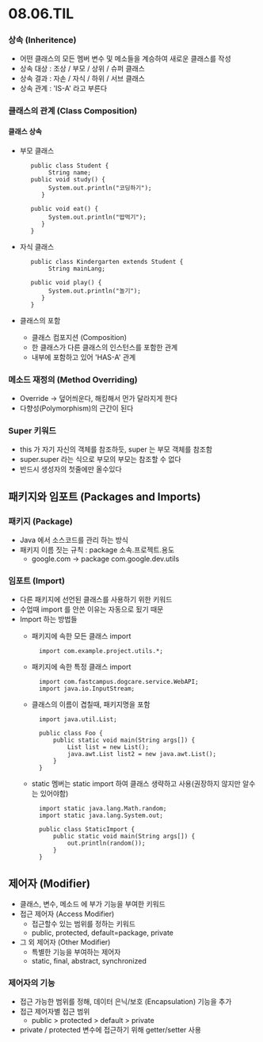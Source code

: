 # 08.06.TIL
### 상속 (Inheritence)
* 어떤 클래스의 모든 멤버 변수 및 메소들을 계승하여 새로운 클래스를 작성  
* 상속 대상 : 조상 / 부모 / 상위 / 슈퍼 클래스
* 상속 결과 : 자손 / 자식 / 하위 / 서브 클래스 
* 상속 관계 : 'IS-A' 라고 부른다 
### 클래스의 관계 (Class Composition)
#### 클래스 상속 
 * 부모 클래스

          public class Student {
               String name;
          public void study() {
               System.out.println("코딩하기");
             }
      
          public void eat() {
               System.out.println("밥먹기");
             }
          }

 * 자식 클래스
  
          public class Kindergarten extends Student {
               String mainLang;
            
          public void play() {
               System.out.println("놀기");
             }
          }
* 클래스의 포함
    * 클래스 컴포지션 (Composition)
    * 한 클래스가 다른 클래스의 인스턴스를 포함한 관계
    * 내부에 포함하고 있어 'HAS-A' 관계 
### 메소드 재정의 (Method Overriding)
* Override -> 덮어씌운다, 해킹해서 먼가 달라지게 한다
* 다향성(Polymorphism)의 근간이 된다
### Super 키워드
* this 가 자기 자신의 객체를 참조하듯, super 는 부모 객체를 참조함
* super.super 라는 식으로 부모의 부모는 참조할 수 없다 
* 반드시 생성자의 첫줄에만 올수있다 

## 패키지와 임포트 (Packages and Imports)
### 패키지 (Package)
* Java 에서 소스코드를 관리 하는 방식
* 패키지 이름 짓는 규칙 : package 소속.프로젝트.용도
    * google.com -> package com.google.dev.utils
### 임포트 (Import)
* 다른 패키지에 선언된 클래스를 사용하기 위한 키워드 
* 수업때 import 를 안쓴 이유는 자동으로 됬기 때문 
* Import 하는 방법들
    * 패키지에 속한 모든 클래스 import
    
            import com.example.project.utils.*;
    * 패키지에 속한 특정 클래스 import
    
            import com.fastcampus.dogcare.service.WebAPI;
            import java.io.InputStream;
    * 클래스의 이름이 겹칠때, 패키지명을 포함
        
            import java.util.List;
            
            public class Foo {
                public static void main(String args[]) {
                    List list = new List();
                    java.awt.List list2 = new java.awt.List();
                }
            }
    * static 멤버는 static import 하여 클래스 생략하고 사용(권장하지 않지만 알수는 있어야함) 
    
            import static java.lang.Math.random;
            import static java.lang.System.out;
            
            public class StaticImport {
                public static void main(String args[]) {
                    out.println(random());
                }
            }
## 제어자 (Modifier)
* 클래스, 변수, 메소드 에 부가 기능을 부여한 키워드 
* 접근 제어자 (Access Modifier)
    * 접근할수 있는 범위를 정하는 키워드
    * public, protected, default=package, private
* 그 외 제어자 (Other Modifier)
    * 특별한 기능을 부여하는 제어자
    * static, final, abstract, synchronized
### 제어자의 기능
* 접근 가능한 범위를 정해, 데이터 은닉/보호 (Encapsulation) 기능을 추가
* 접근 제어자별 접근 범위
    * public > protected > default > private 
* private / protected 변수에 접근하기 위해 getter/setter 사용 			
